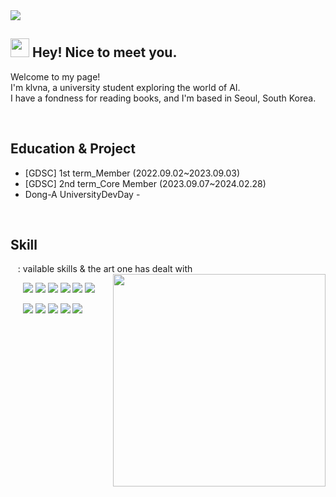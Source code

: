 <img src = "https://capsule-render.vercel.app/api?type=waving&height=200&text=Klvna&fontAlign=80&fontAlignY=40&color=gradient" >
<!-- 출처 : https://github.com/kyechan99/capsule-render -->

<h2><img src="https://emojis.slackmojis.com/emojis/images/1531849430/4246/blob-sunglasses.gif?1531849430" width="30"/> Hey! Nice to meet you.</h2>
<p>Welcome to my page! </br>
I'm klvna, a university student exploring the world of AI.<br>
I have a fondness for reading books, and I'm based in Seoul, South Korea.  </p>

<br>


<h2>Education & Project</h2>

- [GDSC] 1st term_Member (2022.09.02~2023.09.03) <br>
- [GDSC] 2nd term_Core Member (2023.09.07~2024.02.28) <br>
- Dong-A UniversityDevDay - 

<br>


<h2>Skill </h2>
&nbsp;&nbsp; : vailable skills & the art one has dealt with<br>  
<!-- Baekjoon -->
<img align='right' src="http://mazassumnida.wtf/api/v2/generate_badge?boj=dmldud1122" width="340">   

<p>
  &nbsp;&nbsp;&nbsp;&nbsp;&nbsp;<img src="https://img.shields.io/badge/Python-3776AB?style=flat-square&logo=Python&logoColor=white"/>
  <img src="https://img.shields.io/badge/C++-512BDB?style=flat-square&logo=C++&logoColor=white"/>
  <img src="https://img.shields.io/badge/Java-007396?style=flat-square&logo=Java&logoColor=white"/>
  <img src="https://img.shields.io/badge/Javascript-F7DF1EB?style=flat-square&logo=Javascript&logoColor=white"/>
  <img src="https://img.shields.io/badge/React-61DAFB?style=flat-square&logo=React&logoColor=white"/>
  <img src="https://img.shields.io/badge/React-Native-61DAFB?style=flat-square&logo=React-Native&logoColor=white"/>
  <br>
  

  &nbsp;&nbsp;&nbsp;&nbsp;&nbsp;<img src="https://img.shields.io/badge/Scikit-Learn-F7931E?style=flat-square&logo=scikit-learn&logoColor=white"/>
  <img src="https://img.shields.io/badge/Tensorflow-FF6F00?style=flat-square&logo=Tensorflow&logoColor=white"/>
  <img src="https://img.shields.io/badge/Pytorch-EE4C2C?style=flat-square&logo=Pytorch&logoColor=white"/>
  <img src="https://img.shields.io/badge/HTML-E34F26?style=flat-square&logo=HTML5&logoColor=white"/>
  <img src="https://img.shields.io/badge/CSS-1572B6?style=flat-square&logo=CSS3&logoColor=white"/>  
</p>

 
 <br></br>

 

